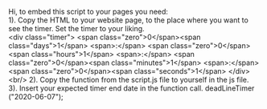 Hi, to embed this script to your pages you need:<br/>
1). Copy the HTML to your website page, to the place where you want to see the timer. Set the timer to your liking.<br/>
  \<div class="timer"\>
      \<span class="zero">0\</span><!--
   -->\<span class="days">1\</span>
      \<span>:\</span>
      \<span class="zero">0\</span><!--
   -->\<span class="hours">1\</span>
      \<span>:\</span>
      \<span class="zero">0\</span><!--
   -->\<span class="minutes">1\</span>
      \<span>:\</span>
      \<span class="zero">0\</span><!--
   -->\<span class="seconds">1\</span>
   \</div>
   \<br/>
2). Copy the function from the script.js file to yourself in the js file.<br/>
3). Insert your expected timer end date in the function call. deadLineTimer ("2020-06-07"); 


